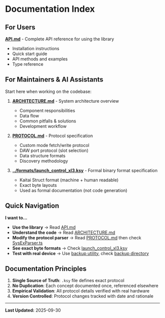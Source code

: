 # Documentation Index

## For Users

**[API.md](./API.md)** - Complete API reference for using the library
- Installation instructions
- Quick start guide
- API methods and examples
- Type reference

## For Maintainers & AI Assistants

Start here when working on the codebase:

1. **[ARCHITECTURE.md](./ARCHITECTURE.md)** - System architecture overview
   - Component responsibilities
   - Data flow
   - Common pitfalls & solutions
   - Development workflow

2. **[PROTOCOL.md](./PROTOCOL.md)** - Protocol specification
   - Custom mode fetch/write protocol
   - DAW port protocol (slot selection)
   - Data structure formats
   - Discovery methodology

3. **[../formats/launch_control_xl3.ksy](../formats/launch_control_xl3.ksy)** - Formal binary format specification
   - Kaitai Struct format (machine + human readable)
   - Exact byte layouts
   - Used as formal documentation (not code generation)

## Quick Navigation

**I want to...**

- **Use the library** → Read [API.md](./API.md)
- **Understand the code** → Read [ARCHITECTURE.md](./ARCHITECTURE.md)
- **Modify the protocol parser** → Read [PROTOCOL.md](./PROTOCOL.md) then check [SysExParser.ts](../src/core/SysExParser.ts)
- **See exact byte formats** → Check [launch_control_xl3.ksy](../formats/launch_control_xl3.ksy)
- **Test with real device** → Use [backup utility](../utils/backup-current-mode.ts), check [backup directory](../backup/)

## Documentation Principles

1. **Single Source of Truth**: `.ksy` file defines exact protocol
2. **No Duplication**: Each concept documented once, referenced elsewhere
3. **Empirical Validation**: All protocol details verified with real hardware
4. **Version Controlled**: Protocol changes tracked with date and rationale

---

**Last Updated:** 2025-09-30
